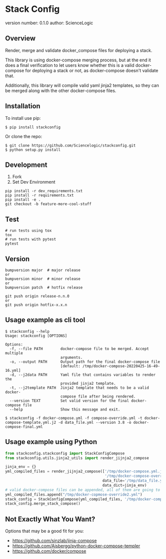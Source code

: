 Stack Config
===============================

version number: 0.1.0
author: ScienceLogic

Overview
--------

Render, merge and validate docker_compose files for deploying a stack.

This library is using docker-compose merging process, but at the end
it does a final verification to let users know whether this is a valid
docker-compose for deploying a stack or not, as docker-compose doesn't validate that.

Additionally, this library will compile valid yaml jinja2 templates, so they can
be merged along with the other docker-compose files.

Installation
------------

To install use pip:

    $ pip install stackconfig


Or clone the repo:

    $ git clone https://github.com/Sciencelogic/stackconfig.git
    $ python setup.py install


Development
-----------
1. Fork
2. Set Dev Environment
```shell script
pip install -r dev_requirements.txt
pip install -r requirements.txt
pip install -e .
git checkout -b feature-more-cool-stuff
```
Test
----
```shell script
# run tests using tox
tox
# run tests with pytest
pytest
```
Version
-------
```
bumpversion major  # major release
or
bumpversion minor  # minor release
or
bumpversion patch  # hotfix release

git push origin release-n.n.0
or
git push origin hotfix-x.x.n
```

Usage example as cli tool 
-------------------------

```shell
$ stackconfig --help
Usage: stackconfig [OPTIONS]

Options:
  -f, --file PATH        docker-compose file to be merged. Accept multiple
                         arguments.
  -o, --output PATH      Output path for the final docker-compose file
                         [default: /tmp/docker-compose-20220425-16-49-16.yml]
  -d, --j2data PATH      Yaml file that contains variables to render the
                         provided jinja2 template.
  -t, --j2template PATH  Jinja2 template that needs to be a valid docker-
                         compose file after being rendered.
  --version TEXT         Set valid version for the final docker-compose file
  --help                 Show this message and exit.

```

```
$ stackconfig -f docker-compose.yml -f compose-override.yml -t docker-compose-template.yml.j2 -d data_file.yml --version 3.8 -o docker-compose-final.yml
```

Usage example using Python
--------------------------
```python
from stackconfig.stackconfig import StackConfigCompose
from stackconfig.utils.jinja2_utils import render_jijnja2_compose

jinja_env = {}
yml_compiled_files = render_jijnja2_compose(['/tmp/docker-compose.yml.j2',
                                             '/tmp/docker-compose-override-yml.j2'],
                                            data_file='/tmp/data_file.yml',
                                            data_dict=jinja_env)
# valid docker-compose files can be appended, all of them are going to be merged using the docker-compose library
yml_compiled_files.append("/tmp/docker-copmose-override2.yml")
stack_config = StackConfigCompose(yml_compiled_files, '/tmp/docker-compose-output.yml')
stack_config.merge_stack_compose()

```

Not Exactly What You Want?
----------------------------

Options that may be a good fit for you:

- https://github.com/sinzlab/jinja-compose
- https://github.com/Aisbergg/python-docker-compose-templer
- https://github.com/docker/compose